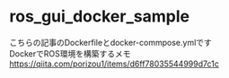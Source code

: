 # ros_gui_docker_sample


こちらの記事のDockerfileとdocker-commpose.ymlです  
DockerでROS環境を構築するメモ
https://qiita.com/porizou1/items/d6ff78035544999d7c1c


